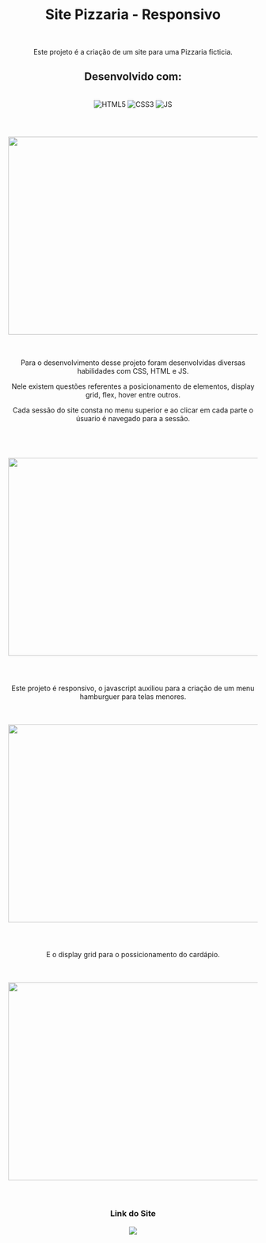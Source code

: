 <h1 align="center">Site Pizzaria - Responsivo</h1>
<br>
<p align="center">Este projeto é a criação de um site para uma Pizzaria ficticia.</p>

###

<h2 align="center">Desenvolvido com:</h2>
<br>
<div align="center" style="display: inline_block" >
    <img aling="center" alt="HTML5" src="https://img.shields.io/badge/HTML5-E34F26?style=for-the-badge&logo=html5&logoColor=white" />
    <img aling="center" alt="CSS3" src="https://img.shields.io/badge/CSS3-1572B6?style=for-the-badge&logo=css3&logoColor=white" />
    <img aling="center" alt="JS" src="https://img.shields.io/badge/JavaScript-F7DF1E?style=for-the-badge&logo=javascript&logoColor=black" />
</div>
<br>
<br>

###

<div align="center"> 
    <img width="800" height="400" src="https://github.com/jeffersonxbenetti/Site-Pizzaria-Youtube/blob/main/src/img/gif7.gif?raw=true" >
</div>
<br>
<br>
<div align="center">
  <p>Para o desenvolvimento desse projeto foram desenvolvidas diversas habilidades com CSS, HTML e JS.</p>
  <p>Nele existem questões referentes a posicionamento de elementos, display grid, flex, hover entre outros.</p>
  <p>Cada sessão do site consta no menu superior e ao clicar em cada parte o úsuario é navegado para a sessão.</p>
</div>
<br>
<br>

###

<div align="center"> 
    <img width="800" height="400" src="https://github.com/jeffersonxbenetti/Site-Pizzaria-Youtube/blob/main/src/img/gif8.gif?raw=true" >
</div>
<br>
<br>

###

<p align="center">Este projeto é responsivo, o javascript auxiliou para a criação de um menu hamburguer para telas menores.</p>
<br>
<br>
<div align="center"> 
    <img width="800" height="400" src="https://github.com/jeffersonxbenetti/Site-Pizzaria-Youtube/blob/main/src/img/gif9.gif?raw=true" >
</div>
<br>
<br>

###

<p align="center">E o display grid para o possicionamento do cardápio.</p>
<br>
<br>
<div align="center"> 
    <img width="800" height="400" src="https://github.com/jeffersonxbenetti/Site-Pizzaria-Youtube/blob/main/src/img/gif10.gif?raw=true" >
</div>
<br>
<br>
<h3 align="center">Link do Site</h3>
<div align="center">
  <a href="https://jeffersonxbenetti.github.io/Site-Pizzaria-Youtube/">
    <img src="https://img.shields.io/website-up-down-green-red/http/monip.org.svg" />
  </a>
</div>

